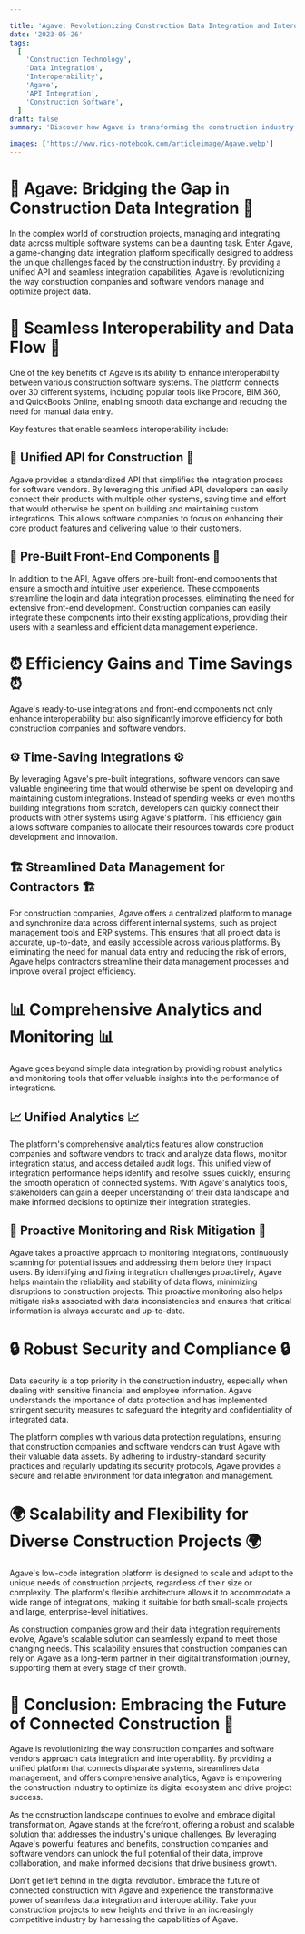 ```yaml
---

title: 'Agave: Revolutionizing Construction Data Integration and Interoperability'
date: '2023-05-26'
tags:
  [
    'Construction Technology',
    'Data Integration',
    'Interoperability',
    'Agave',
    'API Integration',
    'Construction Software',
  ]
draft: false
summary: 'Discover how Agave is transforming the construction industry by providing a unified data integration platform that enhances interoperability, efficiency, and reliability. With its seamless API integration, pre-built front-end components, and comprehensive analytics, Agave empowers construction companies and software vendors to optimize data management and drive project success.'

images: ['https://www.rics-notebook.com/articleimage/Agave.webp']
---
```


# 🌉 Agave: Bridging the Gap in Construction Data Integration 🌉

In the complex world of construction projects, managing and integrating data across multiple software systems can be a daunting task. Enter Agave, a game-changing data integration platform specifically designed to address the unique challenges faced by the construction industry. By providing a unified API and seamless integration capabilities, Agave is revolutionizing the way construction companies and software vendors manage and optimize project data.

# 🔄 Seamless Interoperability and Data Flow 🔄

One of the key benefits of Agave is its ability to enhance interoperability between various construction software systems. The platform connects over 30 different systems, including popular tools like Procore, BIM 360, and QuickBooks Online, enabling smooth data exchange and reducing the need for manual data entry.

Key features that enable seamless interoperability include:

## 🔌 Unified API for Construction 🔌

Agave provides a standardized API that simplifies the integration process for software vendors. By leveraging this unified API, developers can easily connect their products with multiple other systems, saving time and effort that would otherwise be spent on building and maintaining custom integrations. This allows software companies to focus on enhancing their core product features and delivering value to their customers.

## 🧩 Pre-Built Front-End Components 🧩

In addition to the API, Agave offers pre-built front-end components that ensure a smooth and intuitive user experience. These components streamline the login and data integration processes, eliminating the need for extensive front-end development. Construction companies can easily integrate these components into their existing applications, providing their users with a seamless and efficient data management experience.

# ⏰ Efficiency Gains and Time Savings ⏰

Agave's ready-to-use integrations and front-end components not only enhance interoperability but also significantly improve efficiency for both construction companies and software vendors.

## ⚙️ Time-Saving Integrations ⚙️

By leveraging Agave's pre-built integrations, software vendors can save valuable engineering time that would otherwise be spent on developing and maintaining custom integrations. Instead of spending weeks or even months building integrations from scratch, developers can quickly connect their products with other systems using Agave's platform. This efficiency gain allows software companies to allocate their resources towards core product development and innovation.

## 🏗️ Streamlined Data Management for Contractors 🏗️

For construction companies, Agave offers a centralized platform to manage and synchronize data across different internal systems, such as project management tools and ERP systems. This ensures that all project data is accurate, up-to-date, and easily accessible across various platforms. By eliminating the need for manual data entry and reducing the risk of errors, Agave helps contractors streamline their data management processes and improve overall project efficiency.

# 📊 Comprehensive Analytics and Monitoring 📊

Agave goes beyond simple data integration by providing robust analytics and monitoring tools that offer valuable insights into the performance of integrations.

## 📈 Unified Analytics 📈

The platform's comprehensive analytics features allow construction companies and software vendors to track and analyze data flows, monitor integration status, and access detailed audit logs. This unified view of integration performance helps identify and resolve issues quickly, ensuring the smooth operation of connected systems. With Agave's analytics tools, stakeholders can gain a deeper understanding of their data landscape and make informed decisions to optimize their integration strategies.

## 🚨 Proactive Monitoring and Risk Mitigation 🚨

Agave takes a proactive approach to monitoring integrations, continuously scanning for potential issues and addressing them before they impact users. By identifying and fixing integration challenges proactively, Agave helps maintain the reliability and stability of data flows, minimizing disruptions to construction projects. This proactive monitoring also helps mitigate risks associated with data inconsistencies and ensures that critical information is always accurate and up-to-date.

# 🔒 Robust Security and Compliance 🔒

Data security is a top priority in the construction industry, especially when dealing with sensitive financial and employee information. Agave understands the importance of data protection and has implemented stringent security measures to safeguard the integrity and confidentiality of integrated data.

The platform complies with various data protection regulations, ensuring that construction companies and software vendors can trust Agave with their valuable data assets. By adhering to industry-standard security practices and regularly updating its security protocols, Agave provides a secure and reliable environment for data integration and management.

# 🌍 Scalability and Flexibility for Diverse Construction Projects 🌍

Agave's low-code integration platform is designed to scale and adapt to the unique needs of construction projects, regardless of their size or complexity. The platform's flexible architecture allows it to accommodate a wide range of integrations, making it suitable for both small-scale projects and large, enterprise-level initiatives.

As construction companies grow and their data integration requirements evolve, Agave's scalable solution can seamlessly expand to meet those changing needs. This scalability ensures that construction companies can rely on Agave as a long-term partner in their digital transformation journey, supporting them at every stage of their growth.

# 🎉 Conclusion: Embracing the Future of Connected Construction 🎉

Agave is revolutionizing the way construction companies and software vendors approach data integration and interoperability. By providing a unified platform that connects disparate systems, streamlines data management, and offers comprehensive analytics, Agave is empowering the construction industry to optimize its digital ecosystem and drive project success.

As the construction landscape continues to evolve and embrace digital transformation, Agave stands at the forefront, offering a robust and scalable solution that addresses the industry's unique challenges. By leveraging Agave's powerful features and benefits, construction companies and software vendors can unlock the full potential of their data, improve collaboration, and make informed decisions that drive business growth.

Don't get left behind in the digital revolution. Embrace the future of connected construction with Agave and experience the transformative power of seamless data integration and interoperability. Take your construction projects to new heights and thrive in an increasingly competitive industry by harnessing the capabilities of Agave.
